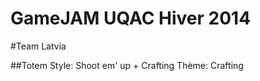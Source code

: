 GameJAM UQAC Hiver 2014
=========

#Team Latvia

##Totem
Style: Shoot em' up + Crafting
Thème: Crafting

